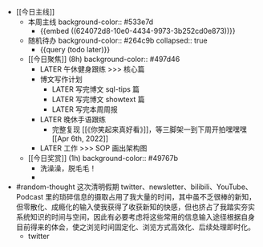 - [[今日主线]]
	- 本周主线
	  background-color:: #533e7d
		- {{embed ((624072d8-10e0-4434-9973-3b252cd0e873))}}
	- 随机待办
	  background-color:: #264c9b
	  collapsed:: true
		- {{query (todo later)}}
	- [[今日聚焦]] (8h)
	  background-color:: #497d46
		- LATER 午休健身跟练 >>> 核心篇
		- 博文写作计划
			- LATER 写完博文 sql-tips 篇
			- LATER 写完博文 showtext 篇
			- LATER 写完本周周报
		- LATER 晚休手语跟练
			- 完整复现 [[《你笑起来真好看》]]，等三脚架一到下周开拍嘿嘿嘿 [[Apr 6th, 2022]]
		- LATER 工作 >>> SOP 画出架构图
	- [[今日奖赏]] (1h)
	  background-color:: #49767b
		- 洗澡澡，脱毛毛！
		-
- #random-thought 这次清明假期 twitter、newsletter、bilibili、YouTube、Podcast 里的琐碎信息的摄取占用了我大量的时间，其中虽不乏很棒的新知，但零散化、成瘾化的输入使我获得了收获新知的快感，但也挤占了我踏实夯实系统知识的时间与空间，因此有必要考虑将这些常用的信息输入途径根据自身目前得来的体会，使之浏览时间固定化、浏览方式高效化、后续处理即时化。
	- twitter